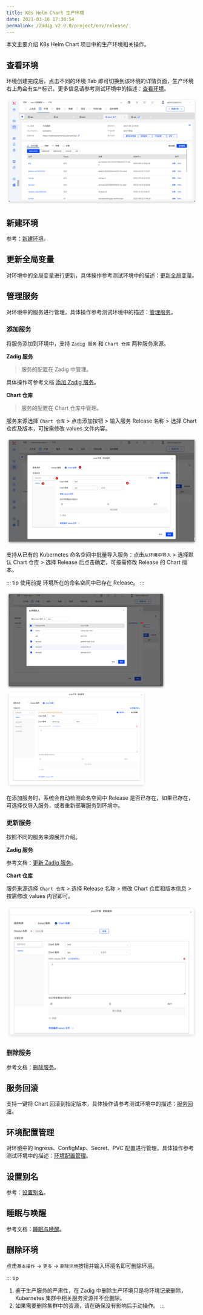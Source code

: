 ```yaml
---
title: K8s Helm Chart 生产环境
date: 2021-03-16 17:38:54
permalink: /Zadig v2.0.0/project/env/release/
---
```


本文主要介绍 K8s Helm Chart 项目中的生产环境相关操作。

## 查看环境

环境创建完成后，点击不同的环境 Tab 即可切换到该环境的详情页面，生产环境右上角会有`生产`标识。更多信息请参考测试环境中的描述：[查看环境](/Zadig%20v2.0.0/project/env/helm/chart/#查看环境)。

![环境详情](../../../../_images/show_helm_chart_prod_env.png)

## 新建环境

参考：[新建环境](/Zadig%20v2.0.0/project/prod/env/k8s/#新建环境)。

## 更新全局变量

对环境中的全局变量进行更新，具体操作参考测试环境中的描述：[更新全局变量](/Zadig%20v2.0.0/project/env/helm/chart/#更新全局变量)。

## 管理服务

对环境中的服务进行管理，具体操作参考测试环境中的描述：[管理服务](/Zadig%20v2.0.0/project/env/helm/chart/#管理服务)。

### 添加服务

将服务添加到环境中，支持 `Zadig 服务` 和 `Chart 仓库` 两种服务来源。

**Zadig 服务**

> 服务的配置在 Zadig 中管理。

具体操作可参考文档 [添加 Zadig 服务](/Zadig%20v2.0.0/project/env/helm/chart/#添加服务)。

**Chart 仓库**

> 服务的配置在 Chart 仓库中管理。

服务来源选择 `Chart 仓库` > 点击添加按钮 > 输入服务 Release 名称 > 选择 Chart 仓库及版本，可按需修改 values 文件内容。

![管理服务](../../../../_images/add_helm_chart_service_by_chart_0.png)

支持从已有的 Kubernetes 命名空间中批量导入服务：点击`从环境中导入` > 选择默认 Chart 仓库 > 选择 Release 后点击确定，可按需修改 Release 的 Chart 版本。

::: tip 使用前提
环境所在的命名空间中已存在 Release。
:::

<img src="../../../../_images/add_helm_chart_service_by_chart_2.png" width="420">
<img src="../../../../_images/add_helm_chart_service_by_chart_4.png" width="370">

在添加服务时，系统会自动检测命名空间中 Release 是否已存在，如果已存在，可选择仅导入服务，或者重新部署服务到环境中。

### 更新服务

按照不同的服务来源展开介绍。

**Zadig 服务**

参考文档：[更新 Zadig 服务](/Zadig%20v2.0.0/project/env/helm/chart/#更新服务)。

**Chart 仓库**

服务来源选择 `Chart 仓库` > 选择 Release 名称 > 修改 Chart 仓库和版本信息 > 按需修改 values 内容即可。

![管理服务](../../../../_images/update_helm_chart_service_by_chart.png)

### 删除服务

参考文档：[删除服务](/Zadig%20v2.0.0/project/env/helm/chart/#删除服务)。

## 服务回滚

支持一键将 Chart 回滚到指定版本，具体操作请参考测试环境中的描述：[服务回滚](/Zadig%20v2.0.0/project/env/helm/chart/#服务回滚)。

## 环境配置管理

对环境中的 Ingress、ConfigMap、Secret、PVC 配置进行管理，具体操作参考测试环境中的描述：[环境配置管理](/Zadig%20v2.0.0/project/env/helm/chart/#环境配置管理)。

## 设置别名

参考：[设置别名](/Zadig%20v2.0.0/project/prod/env/k8s/#设置别名)。

## 睡眠与唤醒

参考文档：[睡眠与唤醒](/Zadig%20v2.0.0/project/env/k8s/#睡眠与唤醒)。

## 删除环境

点击`基本操作` -> `更多` -> `删除环境`按钮并输入环境名即可删除环境。

::: tip
1. 鉴于生产服务的严肃性，在 Zadig 中删除生产环境只是将环境记录删除，Kubernetes 集群中相关服务资源并不会删除。
2. 如果需要删除集群中的资源，请在确保没有影响后手动操作。
:::
